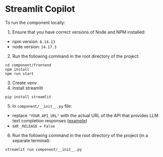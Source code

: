 # Streamlit Copilot

To run the component locally:
1. Ensure that you have correct versions of Node and NPM installed:
- npm version: `6.14.13`
- node version: `14.17.3`
2. Run the following command in the root directory of the project:
```
cd component/frontend
npm install
npm run start
```
3. Create venv
4. Install streamlit
```
pip install streamlit
```
5. In `component/__init__.py` file:
- replace `"YOUR_API_URL"` with the actual URL of the API that provides LLM text completion responses ([example](https://llama-cpp-python.readthedocs.io/en/latest/install/macos/))
- set `_RELEASE = False`
6. Run the following command in the root directory of the project (in a separate terminal):
```
streamlit run component/__init__.py
```
